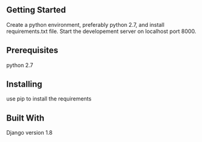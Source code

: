 ## Getting Started ##
Create a python environment, preferably python 2.7, and install requirements.txt file. Start the developement server on localhost
port 8000.
## Prerequisites ##
python 2.7
## Installing ##
use pip to install the requirements
## Built With ##
Django version 1.8
